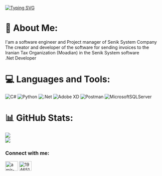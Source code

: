 [![Typing SVG](https://readme-typing-svg.herokuapp.com?color=%0x99C200&lines=Hi%2C+I+am+Amir+Hossein+Pakzad)](https://git.io/typing-svg)

# 💫 About Me:
I'am a software engineer and Project manager of Senik System Company<br>The creator and developer of the software for sending invoices to the Iranian Tax Organization (Moadian) in the Senik System software<br>.Net Developer<br>

# 💻 Languages and Tools:
![C#](https://img.shields.io/badge/c%23-%23239120.svg?style=for-the-badge&logo=c-sharp&logoColor=white) ![Python](https://img.shields.io/badge/python-3670A0?style=for-the-badge&logo=python&logoColor=ffdd54) ![.Net](https://img.shields.io/badge/.NET-5C2D91?style=for-the-badge&logo=.net&logoColor=white) ![Adobe XD](https://img.shields.io/badge/Adobe%20XD-470137?style=for-the-badge&logo=Adobe%20XD&logoColor=#FF61F6) ![Postman](https://img.shields.io/badge/Postman-FF6C37?style=for-the-badge&logo=postman&logoColor=white) ![MicrosoftSQLServer](https://img.shields.io/badge/Microsoft%20SQL%20Sever-CC2927?style=for-the-badge&logo=microsoft%20sql%20server&logoColor=white) 
# 📊 GitHub Stats:
![](https://github-readme-stats.vercel.app/api?username=pakzad17ahp&theme=highcontrast&hide_border=false&include_all_commits=false&count_private=true)<br/>
![](https://github-readme-streak-stats.herokuapp.com/?user=pakzad17ahp&theme=highcontrast&hide_border=false)<br/>

<h3 align="left">Connect with me:</h3>
<p align="left">
<a href="https://linkedin.com/in/amir-hossein-pakzad" target="blank"><img align="center" src="https://raw.githubusercontent.com/rahuldkjain/github-profile-readme-generator/master/src/images/icons/Social/linked-in-alt.svg" alt="amir-hossein-pakzad" height="30" width="40" /></a>
<a href="https://stackoverflow.com/users/19465131" target="blank"><img align="center" src="https://raw.githubusercontent.com/rahuldkjain/github-profile-readme-generator/master/src/images/icons/Social/stack-overflow.svg" alt="19465131" height="30" width="40" /></a>
</p>
